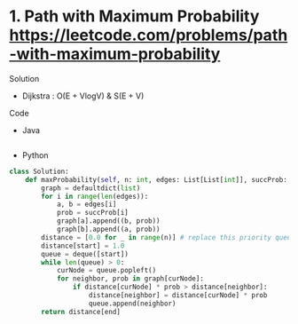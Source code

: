 # 1. Path with Maximum Probability https://leetcode.com/problems/path-with-maximum-probability

Solution

- Dijkstra : O(E + VlogV) & S(E + V)

Code

- Java

```java

```

- Python

```python
class Solution:
    def maxProbability(self, n: int, edges: List[List[int]], succProb: List[float], start: int, end: int) -> float:
        graph = defaultdict(list)
        for i in range(len(edges)):
            a, b = edges[i]
            prob = succProb[i]
            graph[a].append((b, prob))
            graph[b].append((a, prob))
        distance = [0.0 for _ in range(n)] # replace this priority queue with a heap will give us Dijkstra's Algorithm
        distance[start] = 1.0
        queue = deque([start])
        while len(queue) > 0:
            curNode = queue.popleft()
            for neighbor, prob in graph[curNode]:
                if distance[curNode] * prob > distance[neighbor]:
                    distance[neighbor] = distance[curNode] * prob
                    queue.append(neighbor)
        return distance[end]
```
